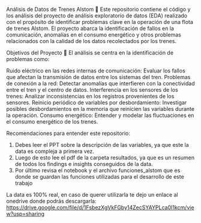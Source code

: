 Análisis de Datos de Trenes Alstom 🚆
Este repositorio contiene el código y los análisis del proyecto de análisis exploratorio de datos (EDA) realizado con el propósito de identificar problemas clave en la operación de una flota de trenes Alstom. El proyecto abarca la identificación de fallos en la comunicación, anomalías en el consumo energético y otros problemas relacionados con la calidad de los datos recolectados por los trenes.

Objetivos del Proyecto 🎯
El análisis se centra en la identificación de problemas como:

Ruido eléctrico en las redes internas de comunicación: Evaluar los fallos que afectan la transmisión de datos entre los sistemas del tren.
Problemas de conexión a la red: Detectar anomalías que interfieren con la conectividad entre el tren y el centro de datos.
Interferencia en los sensores de los trenes: Analizar inconsistencias en los registros provenientes de los sensores.
Reinicio periódico de variables por desbordamiento: Investigar posibles desbordamientos en la memoria que reinicien las variables durante la operación.
Consumo energético: Entender y modelar las fluctuaciones en el consumo energético de los trenes.

Recomendaciones para entender este repositorio: 
1. Debes leer el PPT sobre la descripción de las variables, ya que este la data es compleja a primera vez.
2. Luego de esto lee el pdf de la carpeta resultados, ya que es un resumen de todos los findings e insights conseguidos de la data.
3. Por último revisa el notebook y el archivo funciones_alstom que es donde se guardan las funciones utilizadas para el desarrollo de este trabajo


La data es 100% real, en caso de querer utilizarla te dejo un enlace al onedrive donde podrás descargarla: https://drive.google.com/file/d/1FsbezXgVkFGby14ZecSYAYPLca0I1kcm/view?usp=sharing


